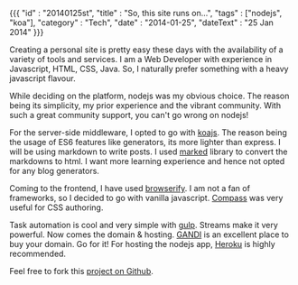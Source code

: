 {{{
    "id"       : "20140125st",
    "title"    : "So, this site runs on...",
    "tags"     : ["nodejs", "koa"],
    "category" : "Tech",
    "date"     : "2014-01-25",
    "dateText" : "25 Jan 2014"
}}}

Creating a personal site is pretty easy these days with the availability of a variety of tools and services. I am a Web Developer with experience in Javascript, HTML, CSS, Java. So, I naturally prefer something with a heavy javascript flavour.

While deciding on the platform, nodejs was my obvious choice. The reason being its simplicity, my prior experience and the vibrant community. With such a great community support, you can't go wrong on nodejs!

For the server-side middleware, I opted to go with [koajs](http://koajs.com/). The reason being the usage of ES6 features like generators, its more lighter than express. I will be using markdown to write posts. I used [marked](https://npmjs.org/package/marked) library to convert the markdowns to html. I want more learning experience and hence not opted for any blog generators.

Coming to the frontend, I have used [browserify](http://browserify.org/). I am not a fan of frameworks, so I decided to go with vanilla javascript. [Compass](http://compass-style.org/) was very useful for CSS authoring.

Task automation is cool and very simple with [gulp](http://gulpjs.com). Streams make it very powerful. Now comes the domain & hosting. [GANDI](http://gandi.net) is an excellent place to buy your domain. Go for it! For hosting the nodejs app, [Heroku](https://www.heroku.com) is highly recommended.

Feel free to fork this [project on Github](https://github.com/ezhilvendhan/vendhan_io).
